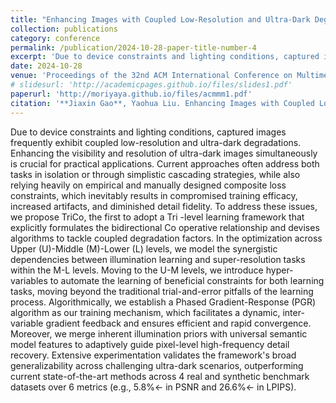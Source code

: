 ```yaml
---
title: "Enhancing Images with Coupled Low-Resolution and Ultra-Dark Degradations: A Tri-level Learning Framework"
collection: publications
category: conference
permalink: /publication/2024-10-28-paper-title-number-4
excerpt: 'Due to device constraints and lighting conditions, captured images frequently exhibit coupled low-resolution and ultra-dark degradations. Enhancing the visibility and resolution of ultra-dark images simultaneously is crucial for practical applications. Current approaches often address both tasks in isolation or through simplistic cascading strategies, while also relying heavily on empirical and manually designed composite loss constraints, which inevitably results in compromised training efficacy, increased artifacts, and diminished detail fidelity. To address these issues, we propose TriCo, the first to adopt a Tri -level learning framework that explicitly formulates the bidirectional Co operative relationship and devises algorithms to tackle coupled degradation factors. In the optimization across Upper (U)-Middle (M)-Lower (L) levels, we model the synergistic dependencies between illumination learning and super-resolution tasks within the M-L levels. Moving to the U-M levels, we introduce hyper-variables to automate the learning of beneficial constraints for both learning tasks, moving beyond the traditional trial-and-error pitfalls of the learning process. Algorithmically, we establish a Phased Gradient-Response (PGR) algorithm as our training mechanism, which facilitates a dynamic, inter-variable gradient feedback and ensures efficient and rapid convergence. Moreover, we merge inherent illumination priors with universal semantic model features to adaptively guide pixel-level high-frequency detail recovery. Extensive experimentation validates the framework's broad generalizability across challenging ultra-dark scenarios, outperforming current state-of-the-art methods across 4 real and synthetic benchmark datasets over 6 metrics (e.g., 5.8%← in PSNR and 26.6%← in LPIPS).'
date: 2024-10-28
venue: 'Proceedings of the 32nd ACM International Conference on Multimedia (ACM MM)'
# slidesurl: 'http://academicpages.github.io/files/slides1.pdf'
paperurl: 'http://moriyaya.github.io/files/acmmm1.pdf'
citation: '**Jiaxin Gao**, Yaohua Liu. Enhancing Images with Coupled Low-Resolution and Ultra-Dark Degradations: A Tri-level Learning Framework[C]//Proceedings of the 32nd ACM International Conference on Multimedia. 2024: 8642-8651.'
---
```


Due to device constraints and lighting conditions, captured images frequently exhibit coupled low-resolution and ultra-dark degradations. Enhancing the visibility and resolution of ultra-dark images simultaneously is crucial for practical applications. Current approaches often address both tasks in isolation or through simplistic cascading strategies, while also relying heavily on empirical and manually designed composite loss constraints, which inevitably results in compromised training efficacy, increased artifacts, and diminished detail fidelity. To address these issues, we propose TriCo, the first to adopt a Tri -level learning framework that explicitly formulates the bidirectional Co operative relationship and devises algorithms to tackle coupled degradation factors. In the optimization across Upper (U)-Middle (M)-Lower (L) levels, we model the synergistic dependencies between illumination learning and super-resolution tasks within the M-L levels. Moving to the U-M levels, we introduce hyper-variables to automate the learning of beneficial constraints for both learning tasks, moving beyond the traditional trial-and-error pitfalls of the learning process. Algorithmically, we establish a Phased Gradient-Response (PGR) algorithm as our training mechanism, which facilitates a dynamic, inter-variable gradient feedback and ensures efficient and rapid convergence. Moreover, we merge inherent illumination priors with universal semantic model features to adaptively guide pixel-level high-frequency detail recovery. Extensive experimentation validates the framework's broad generalizability across challenging ultra-dark scenarios, outperforming current state-of-the-art methods across 4 real and synthetic benchmark datasets over 6 metrics (e.g., 5.8%← in PSNR and 26.6%← in LPIPS).